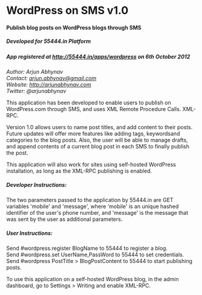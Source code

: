 WordPress on SMS v1.0
=====================

#### Publish blog posts on WordPress blogs through SMS
##### Developed for 55444.in Platform
##### App registered at http://55444.in/apps/wordpress on 6th October 2012


*Author: Arjun Abhynav*  
*Contact: arjun.abhynav@gmail.com*  
*Website: http://arjunabhynav.com*  
*Twitter: @arjunabhynav*  

This application has been developed to enable users to publish on WordPress.com through SMS, and uses XML Remote Procedure Calls. XML-RPC.

Version 1.0 allows users to name post titles, and add content to their posts. Future updates will offer more features like adding tags, keywordsand categories to the blog posts. Also, the user will be able to manage drafts, and append contents of a current blog post in each SMS to finally publish the post.

This application will also work for sites using self-hosted WordPress installation, as long as the XML-RPC publishing is enabled.

##### Developer Instructions:  
The two parameters passed to the application by 55444.in are GET variables 'mobile' and 'message', where 'mobile' is an unique hashed identifier of the user's phone number, and 'message' is the message that was sent by the user as additional parameters.

##### User Instructions:  
Send #wordpress.register BlogName to 55444 to register a blog.  
Send #wordpress.set UserName,PassWord to 55444 to set credentials.  
Send #wordpress PostTitle > BlogPostContent to 55444 to start publishing posts.  

To use this application on a self-hosted WordPress blog, in the admin dashboard, go to Settings > Writing and enable XML-RPC.
